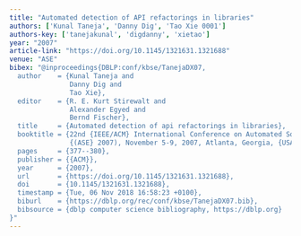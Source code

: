 ```yaml
---
title: "Automated detection of API refactorings in libraries"
authors: ['Kunal Taneja', 'Danny Dig', 'Tao Xie 0001']
authors-key: ['tanejakunal', 'digdanny', 'xietao']
year: "2007"
article-link: "https://doi.org/10.1145/1321631.1321688"
venue: "ASE"
bibex: "@inproceedings{DBLP:conf/kbse/TanejaDX07,
  author    = {Kunal Taneja and
               Danny Dig and
               Tao Xie},
  editor    = {R. E. Kurt Stirewalt and
               Alexander Egyed and
               Bernd Fischer},
  title     = {Automated detection of api refactorings in libraries},
  booktitle = {22nd {IEEE/ACM} International Conference on Automated Software Engineering
               {(ASE} 2007), November 5-9, 2007, Atlanta, Georgia, {USA}},
  pages     = {377--380},
  publisher = {{ACM}},
  year      = {2007},
  url       = {https://doi.org/10.1145/1321631.1321688},
  doi       = {10.1145/1321631.1321688},
  timestamp = {Tue, 06 Nov 2018 16:58:23 +0100},
  biburl    = {https://dblp.org/rec/conf/kbse/TanejaDX07.bib},
  bibsource = {dblp computer science bibliography, https://dblp.org}
}"
---
```

